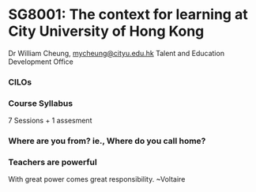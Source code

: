 # SG8001: The context for learning at City University of Hong Kong

Dr William Cheung, mycheung@cityu.edu.hk
Talent and Education Development Office

### CILOs

### Course Syllabus
7 Sessions + 1 assesment


### Where are you from? ie., Where do you call home?

### Teachers are powerful
With great power comes great responsibility. ~Voltaire
